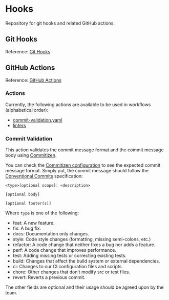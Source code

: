 # Hooks

Repository for git hooks and related GitHub actions.

## Git Hooks

Reference: [Git Hooks](https://git-scm.com/book/en/v2/Customizing-Git-Git-Hooks)

## GitHub Actions

Reference: [GitHub Actions](https://docs.github.com/en/actions)

### Actions

Currently, the following actions are available to be used in workflows (alphabetical order):

- [commit-validation.yaml](/.github/workflows/commit-validation.yaml)
- [linters](/.github/workflows/linter.yaml)

### Commit Validation

This action validates the commit message format and the commit message body
using [Commitizen](https://commitizen-tools.github.io/commitizen/).

You can check the [Commitizen configuration](/.cz.toml) to see the expected commit message format.
Simply put, the commit message should follow the [Conventional Commits](https://www.conventionalcommits.org/en/v1.0.0/)
specification:

```text
<type>[optional scope]: <description>

[optional body]

[optional footer(s)]
```

Where `type` is one of the following:

- feat: A new feature.
- fix: A bug fix.
- docs: Documentation only changes.
- style: Code style changes (formatting, missing semi-colons, etc.)
- refactor: A code change that neither fixes a bug nor adds a feature.
- perf: A code change that improves performance.
- test: Adding missing tests or correcting existing tests.
- build: Changes that affect the build system or external dependencies.
- ci: Changes to our CI configuration files and scripts.
- chore: Other changes that don’t modify src or test files.
- revert: Reverts a previous commit.

The other fields are optional and their usage should be agreed upon by the team.
